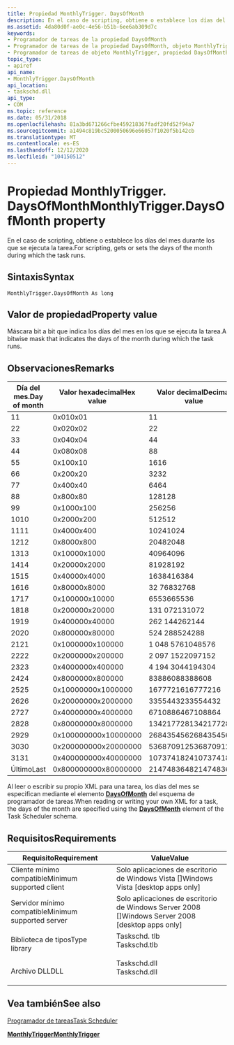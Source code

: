 ```yaml
---
title: Propiedad MonthlyTrigger. DaysOfMonth
description: En el caso de scripting, obtiene o establece los días del mes durante los que se ejecuta la tarea.
ms.assetid: 4da80d0f-ae0c-4e56-b51b-6ee6ab309d7c
keywords:
- Programador de tareas de la propiedad DaysOfMonth
- Programador de tareas de la propiedad DaysOfMonth, objeto MonthlyTrigger
- Programador de tareas de objeto MonthlyTrigger, propiedad DaysOfMonth
topic_type:
- apiref
api_name:
- MonthlyTrigger.DaysOfMonth
api_location:
- taskschd.dll
api_type:
- COM
ms.topic: reference
ms.date: 05/31/2018
ms.openlocfilehash: 81a3bd671266cfbe459218367fadf20fd52f94a7
ms.sourcegitcommit: a1494c819bc5200050696e66057f1020f5b142cb
ms.translationtype: MT
ms.contentlocale: es-ES
ms.lasthandoff: 12/12/2020
ms.locfileid: "104150512"
---
```

# <a name="monthlytriggerdaysofmonth-property"></a><span data-ttu-id="8d511-106">Propiedad MonthlyTrigger. DaysOfMonth</span><span class="sxs-lookup"><span data-stu-id="8d511-106">MonthlyTrigger.DaysOfMonth property</span></span>

<span data-ttu-id="8d511-107">En el caso de scripting, obtiene o establece los días del mes durante los que se ejecuta la tarea.</span><span class="sxs-lookup"><span data-stu-id="8d511-107">For scripting, gets or sets the days of the month during which the task runs.</span></span>

## <a name="syntax"></a><span data-ttu-id="8d511-108">Sintaxis</span><span class="sxs-lookup"><span data-stu-id="8d511-108">Syntax</span></span>


```VB
MonthlyTrigger.DaysOfMonth As long
```



## <a name="property-value"></a><span data-ttu-id="8d511-109">Valor de propiedad</span><span class="sxs-lookup"><span data-stu-id="8d511-109">Property value</span></span>

<span data-ttu-id="8d511-110">Máscara bit a bit que indica los días del mes en los que se ejecuta la tarea.</span><span class="sxs-lookup"><span data-stu-id="8d511-110">A bitwise mask that indicates the days of the month during which the task runs.</span></span>

## <a name="remarks"></a><span data-ttu-id="8d511-111">Observaciones</span><span class="sxs-lookup"><span data-stu-id="8d511-111">Remarks</span></span>



| <span data-ttu-id="8d511-112">Día del mes.</span><span class="sxs-lookup"><span data-stu-id="8d511-112">Day of month</span></span> | <span data-ttu-id="8d511-113">Valor hexadecimal</span><span class="sxs-lookup"><span data-stu-id="8d511-113">Hex value</span></span>  | <span data-ttu-id="8d511-114">Valor decimal</span><span class="sxs-lookup"><span data-stu-id="8d511-114">Decimal value</span></span> |
|--------------|------------|---------------|
| <span data-ttu-id="8d511-115">1</span><span class="sxs-lookup"><span data-stu-id="8d511-115">1</span></span>            | <span data-ttu-id="8d511-116">0x01</span><span class="sxs-lookup"><span data-stu-id="8d511-116">0x01</span></span>       | <span data-ttu-id="8d511-117">1</span><span class="sxs-lookup"><span data-stu-id="8d511-117">1</span></span>             |
| <span data-ttu-id="8d511-118">2</span><span class="sxs-lookup"><span data-stu-id="8d511-118">2</span></span>            | <span data-ttu-id="8d511-119">0x02</span><span class="sxs-lookup"><span data-stu-id="8d511-119">0x02</span></span>       | <span data-ttu-id="8d511-120">2</span><span class="sxs-lookup"><span data-stu-id="8d511-120">2</span></span>             |
| <span data-ttu-id="8d511-121">3</span><span class="sxs-lookup"><span data-stu-id="8d511-121">3</span></span>            | <span data-ttu-id="8d511-122">0x04</span><span class="sxs-lookup"><span data-stu-id="8d511-122">0x04</span></span>       | <span data-ttu-id="8d511-123">4</span><span class="sxs-lookup"><span data-stu-id="8d511-123">4</span></span>             |
| <span data-ttu-id="8d511-124">4</span><span class="sxs-lookup"><span data-stu-id="8d511-124">4</span></span>            | <span data-ttu-id="8d511-125">0x08</span><span class="sxs-lookup"><span data-stu-id="8d511-125">0x08</span></span>       | <span data-ttu-id="8d511-126">8</span><span class="sxs-lookup"><span data-stu-id="8d511-126">8</span></span>             |
| <span data-ttu-id="8d511-127">5</span><span class="sxs-lookup"><span data-stu-id="8d511-127">5</span></span>            | <span data-ttu-id="8d511-128">0x10</span><span class="sxs-lookup"><span data-stu-id="8d511-128">0x10</span></span>       | <span data-ttu-id="8d511-129">16</span><span class="sxs-lookup"><span data-stu-id="8d511-129">16</span></span>            |
| <span data-ttu-id="8d511-130">6</span><span class="sxs-lookup"><span data-stu-id="8d511-130">6</span></span>            | <span data-ttu-id="8d511-131">0x20</span><span class="sxs-lookup"><span data-stu-id="8d511-131">0x20</span></span>       | <span data-ttu-id="8d511-132">32</span><span class="sxs-lookup"><span data-stu-id="8d511-132">32</span></span>            |
| <span data-ttu-id="8d511-133">7</span><span class="sxs-lookup"><span data-stu-id="8d511-133">7</span></span>            | <span data-ttu-id="8d511-134">0x40</span><span class="sxs-lookup"><span data-stu-id="8d511-134">0x40</span></span>       | <span data-ttu-id="8d511-135">64</span><span class="sxs-lookup"><span data-stu-id="8d511-135">64</span></span>            |
| <span data-ttu-id="8d511-136">8</span><span class="sxs-lookup"><span data-stu-id="8d511-136">8</span></span>            | <span data-ttu-id="8d511-137">0x80</span><span class="sxs-lookup"><span data-stu-id="8d511-137">0x80</span></span>       | <span data-ttu-id="8d511-138">128</span><span class="sxs-lookup"><span data-stu-id="8d511-138">128</span></span>           |
| <span data-ttu-id="8d511-139">9</span><span class="sxs-lookup"><span data-stu-id="8d511-139">9</span></span>            | <span data-ttu-id="8d511-140">0x100</span><span class="sxs-lookup"><span data-stu-id="8d511-140">0x100</span></span>      | <span data-ttu-id="8d511-141">256</span><span class="sxs-lookup"><span data-stu-id="8d511-141">256</span></span>           |
| <span data-ttu-id="8d511-142">10</span><span class="sxs-lookup"><span data-stu-id="8d511-142">10</span></span>           | <span data-ttu-id="8d511-143">0x200</span><span class="sxs-lookup"><span data-stu-id="8d511-143">0x200</span></span>      | <span data-ttu-id="8d511-144">512</span><span class="sxs-lookup"><span data-stu-id="8d511-144">512</span></span>           |
| <span data-ttu-id="8d511-145">11</span><span class="sxs-lookup"><span data-stu-id="8d511-145">11</span></span>           | <span data-ttu-id="8d511-146">0x400</span><span class="sxs-lookup"><span data-stu-id="8d511-146">0x400</span></span>      | <span data-ttu-id="8d511-147">1024</span><span class="sxs-lookup"><span data-stu-id="8d511-147">1024</span></span>          |
| <span data-ttu-id="8d511-148">12</span><span class="sxs-lookup"><span data-stu-id="8d511-148">12</span></span>           | <span data-ttu-id="8d511-149">0x800</span><span class="sxs-lookup"><span data-stu-id="8d511-149">0x800</span></span>      | <span data-ttu-id="8d511-150">2048</span><span class="sxs-lookup"><span data-stu-id="8d511-150">2048</span></span>          |
| <span data-ttu-id="8d511-151">13</span><span class="sxs-lookup"><span data-stu-id="8d511-151">13</span></span>           | <span data-ttu-id="8d511-152">0x1000</span><span class="sxs-lookup"><span data-stu-id="8d511-152">0x1000</span></span>     | <span data-ttu-id="8d511-153">4096</span><span class="sxs-lookup"><span data-stu-id="8d511-153">4096</span></span>          |
| <span data-ttu-id="8d511-154">14</span><span class="sxs-lookup"><span data-stu-id="8d511-154">14</span></span>           | <span data-ttu-id="8d511-155">0x2000</span><span class="sxs-lookup"><span data-stu-id="8d511-155">0x2000</span></span>     | <span data-ttu-id="8d511-156">8192</span><span class="sxs-lookup"><span data-stu-id="8d511-156">8192</span></span>          |
| <span data-ttu-id="8d511-157">15</span><span class="sxs-lookup"><span data-stu-id="8d511-157">15</span></span>           | <span data-ttu-id="8d511-158">0x4000</span><span class="sxs-lookup"><span data-stu-id="8d511-158">0x4000</span></span>     | <span data-ttu-id="8d511-159">16384</span><span class="sxs-lookup"><span data-stu-id="8d511-159">16384</span></span>         |
| <span data-ttu-id="8d511-160">16</span><span class="sxs-lookup"><span data-stu-id="8d511-160">16</span></span>           | <span data-ttu-id="8d511-161">0x8000</span><span class="sxs-lookup"><span data-stu-id="8d511-161">0x8000</span></span>     | <span data-ttu-id="8d511-162">32 768</span><span class="sxs-lookup"><span data-stu-id="8d511-162">32768</span></span>         |
| <span data-ttu-id="8d511-163">17</span><span class="sxs-lookup"><span data-stu-id="8d511-163">17</span></span>           | <span data-ttu-id="8d511-164">0x10000</span><span class="sxs-lookup"><span data-stu-id="8d511-164">0x10000</span></span>    | <span data-ttu-id="8d511-165">65536</span><span class="sxs-lookup"><span data-stu-id="8d511-165">65536</span></span>         |
| <span data-ttu-id="8d511-166">18</span><span class="sxs-lookup"><span data-stu-id="8d511-166">18</span></span>           | <span data-ttu-id="8d511-167">0x20000</span><span class="sxs-lookup"><span data-stu-id="8d511-167">0x20000</span></span>    | <span data-ttu-id="8d511-168">131 072</span><span class="sxs-lookup"><span data-stu-id="8d511-168">131072</span></span>        |
| <span data-ttu-id="8d511-169">19</span><span class="sxs-lookup"><span data-stu-id="8d511-169">19</span></span>           | <span data-ttu-id="8d511-170">0x40000</span><span class="sxs-lookup"><span data-stu-id="8d511-170">0x40000</span></span>    | <span data-ttu-id="8d511-171">262 144</span><span class="sxs-lookup"><span data-stu-id="8d511-171">262144</span></span>        |
| <span data-ttu-id="8d511-172">20</span><span class="sxs-lookup"><span data-stu-id="8d511-172">20</span></span>           | <span data-ttu-id="8d511-173">0x80000</span><span class="sxs-lookup"><span data-stu-id="8d511-173">0x80000</span></span>    | <span data-ttu-id="8d511-174">524 288</span><span class="sxs-lookup"><span data-stu-id="8d511-174">524288</span></span>        |
| <span data-ttu-id="8d511-175">21</span><span class="sxs-lookup"><span data-stu-id="8d511-175">21</span></span>           | <span data-ttu-id="8d511-176">0x100000</span><span class="sxs-lookup"><span data-stu-id="8d511-176">0x100000</span></span>   | <span data-ttu-id="8d511-177">1 048 576</span><span class="sxs-lookup"><span data-stu-id="8d511-177">1048576</span></span>       |
| <span data-ttu-id="8d511-178">22</span><span class="sxs-lookup"><span data-stu-id="8d511-178">22</span></span>           | <span data-ttu-id="8d511-179">0x200000</span><span class="sxs-lookup"><span data-stu-id="8d511-179">0x200000</span></span>   | <span data-ttu-id="8d511-180">2 097 152</span><span class="sxs-lookup"><span data-stu-id="8d511-180">2097152</span></span>       |
| <span data-ttu-id="8d511-181">23</span><span class="sxs-lookup"><span data-stu-id="8d511-181">23</span></span>           | <span data-ttu-id="8d511-182">0x400000</span><span class="sxs-lookup"><span data-stu-id="8d511-182">0x400000</span></span>   | <span data-ttu-id="8d511-183">4 194 304</span><span class="sxs-lookup"><span data-stu-id="8d511-183">4194304</span></span>       |
| <span data-ttu-id="8d511-184">24</span><span class="sxs-lookup"><span data-stu-id="8d511-184">24</span></span>           | <span data-ttu-id="8d511-185">0x800000</span><span class="sxs-lookup"><span data-stu-id="8d511-185">0x800000</span></span>   | <span data-ttu-id="8d511-186">8388608</span><span class="sxs-lookup"><span data-stu-id="8d511-186">8388608</span></span>       |
| <span data-ttu-id="8d511-187">25</span><span class="sxs-lookup"><span data-stu-id="8d511-187">25</span></span>           | <span data-ttu-id="8d511-188">0x1000000</span><span class="sxs-lookup"><span data-stu-id="8d511-188">0x1000000</span></span>  | <span data-ttu-id="8d511-189">16777216</span><span class="sxs-lookup"><span data-stu-id="8d511-189">16777216</span></span>      |
| <span data-ttu-id="8d511-190">26</span><span class="sxs-lookup"><span data-stu-id="8d511-190">26</span></span>           | <span data-ttu-id="8d511-191">0x2000000</span><span class="sxs-lookup"><span data-stu-id="8d511-191">0x2000000</span></span>  | <span data-ttu-id="8d511-192">33554432</span><span class="sxs-lookup"><span data-stu-id="8d511-192">33554432</span></span>      |
| <span data-ttu-id="8d511-193">27</span><span class="sxs-lookup"><span data-stu-id="8d511-193">27</span></span>           | <span data-ttu-id="8d511-194">0x4000000</span><span class="sxs-lookup"><span data-stu-id="8d511-194">0x4000000</span></span>  | <span data-ttu-id="8d511-195">67108864</span><span class="sxs-lookup"><span data-stu-id="8d511-195">67108864</span></span>      |
| <span data-ttu-id="8d511-196">28</span><span class="sxs-lookup"><span data-stu-id="8d511-196">28</span></span>           | <span data-ttu-id="8d511-197">0x8000000</span><span class="sxs-lookup"><span data-stu-id="8d511-197">0x8000000</span></span>  | <span data-ttu-id="8d511-198">134217728</span><span class="sxs-lookup"><span data-stu-id="8d511-198">134217728</span></span>     |
| <span data-ttu-id="8d511-199">29</span><span class="sxs-lookup"><span data-stu-id="8d511-199">29</span></span>           | <span data-ttu-id="8d511-200">0x10000000</span><span class="sxs-lookup"><span data-stu-id="8d511-200">0x10000000</span></span> | <span data-ttu-id="8d511-201">268435456</span><span class="sxs-lookup"><span data-stu-id="8d511-201">268435456</span></span>     |
| <span data-ttu-id="8d511-202">30</span><span class="sxs-lookup"><span data-stu-id="8d511-202">30</span></span>           | <span data-ttu-id="8d511-203">0x20000000</span><span class="sxs-lookup"><span data-stu-id="8d511-203">0x20000000</span></span> | <span data-ttu-id="8d511-204">536870912</span><span class="sxs-lookup"><span data-stu-id="8d511-204">536870912</span></span>     |
| <span data-ttu-id="8d511-205">31</span><span class="sxs-lookup"><span data-stu-id="8d511-205">31</span></span>           | <span data-ttu-id="8d511-206">0x40000000</span><span class="sxs-lookup"><span data-stu-id="8d511-206">0x40000000</span></span> | <span data-ttu-id="8d511-207">1073741824</span><span class="sxs-lookup"><span data-stu-id="8d511-207">1073741824</span></span>    |
| <span data-ttu-id="8d511-208">Último</span><span class="sxs-lookup"><span data-stu-id="8d511-208">Last</span></span>         | <span data-ttu-id="8d511-209">0x80000000</span><span class="sxs-lookup"><span data-stu-id="8d511-209">0x80000000</span></span> | <span data-ttu-id="8d511-210">2147483648</span><span class="sxs-lookup"><span data-stu-id="8d511-210">2147483648</span></span>    |



 

<span data-ttu-id="8d511-211">Al leer o escribir su propio XML para una tarea, los días del mes se especifican mediante el elemento [**DaysOfMonth**](taskschedulerschema-daysofmonth-monthlyscheduletype-element.md) del esquema de programador de tareas.</span><span class="sxs-lookup"><span data-stu-id="8d511-211">When reading or writing your own XML for a task, the days of the month are specified using the [**DaysOfMonth**](taskschedulerschema-daysofmonth-monthlyscheduletype-element.md) element of the Task Scheduler schema.</span></span>

## <a name="requirements"></a><span data-ttu-id="8d511-212">Requisitos</span><span class="sxs-lookup"><span data-stu-id="8d511-212">Requirements</span></span>



| <span data-ttu-id="8d511-213">Requisito</span><span class="sxs-lookup"><span data-stu-id="8d511-213">Requirement</span></span> | <span data-ttu-id="8d511-214">Value</span><span class="sxs-lookup"><span data-stu-id="8d511-214">Value</span></span> |
|-------------------------------------|-----------------------------------------------------------------------------------------|
| <span data-ttu-id="8d511-215">Cliente mínimo compatible</span><span class="sxs-lookup"><span data-stu-id="8d511-215">Minimum supported client</span></span><br/> | <span data-ttu-id="8d511-216">Solo aplicaciones de escritorio de Windows Vista \[\]</span><span class="sxs-lookup"><span data-stu-id="8d511-216">Windows Vista \[desktop apps only\]</span></span><br/>                                          |
| <span data-ttu-id="8d511-217">Servidor mínimo compatible</span><span class="sxs-lookup"><span data-stu-id="8d511-217">Minimum supported server</span></span><br/> | <span data-ttu-id="8d511-218">Solo aplicaciones de escritorio de Windows Server 2008 \[\]</span><span class="sxs-lookup"><span data-stu-id="8d511-218">Windows Server 2008 \[desktop apps only\]</span></span><br/>                                    |
| <span data-ttu-id="8d511-219">Biblioteca de tipos</span><span class="sxs-lookup"><span data-stu-id="8d511-219">Type library</span></span><br/>             | <dl> <span data-ttu-id="8d511-220"><dt>Taskschd. tlb</dt></span><span class="sxs-lookup"><span data-stu-id="8d511-220"><dt>Taskschd.tlb</dt></span></span> </dl> |
| <span data-ttu-id="8d511-221">Archivo DLL</span><span class="sxs-lookup"><span data-stu-id="8d511-221">DLL</span></span><br/>                      | <dl> <span data-ttu-id="8d511-222"><dt>Taskschd.dll</dt></span><span class="sxs-lookup"><span data-stu-id="8d511-222"><dt>Taskschd.dll</dt></span></span> </dl> |



## <a name="see-also"></a><span data-ttu-id="8d511-223">Vea también</span><span class="sxs-lookup"><span data-stu-id="8d511-223">See also</span></span>

<dl> <dt>

[<span data-ttu-id="8d511-224">Programador de tareas</span><span class="sxs-lookup"><span data-stu-id="8d511-224">Task Scheduler</span></span>](task-scheduler-start-page.md)
</dt> <dt>

[<span data-ttu-id="8d511-225">**MonthlyTrigger**</span><span class="sxs-lookup"><span data-stu-id="8d511-225">**MonthlyTrigger**</span></span>](monthlytrigger.md)
</dt> </dl>

 

 





